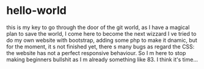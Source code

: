 # hello-world
this is my key to go through the door of the git world, as I have a magical plan to save the world, I come here to become the next wizzard
I ve tried to do my own website with bootstrap, adding some php to make it dnamic, but for the moment, it s not finished yet, there s many bugs as regard the CSS: the website has not a perfect responsive behaviour. So I m here to stop making beginners bullshit as I m already something like 83. I think it's time...
